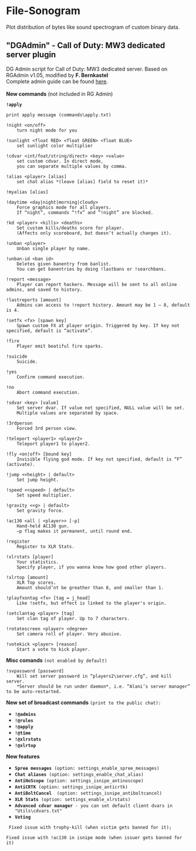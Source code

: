 # File-Sonogram

Plot distribution of bytes like sound spectrogram of custom binary data.

## "DGAdmin" - Call of Duty: MW3 dedicated server plugin
DG Admin script for Call of Duty: MW3 dedicated server. Based on RGAdmin v1.05, modified by **F. Bernkastel**<br>
Complete admin guide can be found [here](https://drive.google.com/file/d/0B4OfimTH0gRhdGxoSHBJY194UWs/view?usp=sharing).<br><br>
**New commands** (not included in RG Admin)

**`!apply`**
    
   `print apply message (commands\apply.txt)`
        
    !night <on/off>
        turn night mode for you
        
    !sunlight <float RED> <float GREEN> <float BLUE>
        set sunlight color multiplier
        
    !cdvar <int/foat/string/direct> <key> <value>
        set custom cdvar. In direct mode, 
        you can separate multiple values by comma.
        
    !alias <player> [alias]
        set chat alias *(leave [alias] field to reset it)*
        
    !myalias [alias]
        
    !daytime <day|night|morning|cloudy>
        Force graphics mode for all players. 
        If “night”, commands “!fx” and “!night” are blocked.
        
    !kd <player> <kills> <deaths>
        Set custom kills/deaths score for player. 
        (Affects only scoreboard, but doesn’t actually changes it).
        
    !unban <player>
        Unban single player by name.
        
    !unban-id <ban id>
        Deletes given banentry from banlist.
        You can get banentries by doing !lastbans or !searchbans.
        
    !report <message>
        Player can report hackers. Message will be sent to all online admins, and saved to history.
        
    !lastreports [amount]
        Admins can access to !report history. Amount may be 1 – 8, default is 4.
        
    !setfx <fx> [spawn key]
        Spawn custom FX at player origin. Triggered by key. If key not specified, default is “activate”.
        
    !fire
        Player emit beatiful fire sparks. 
        
    !suicide
        Suicide.
      
    !yes
        Confirm command execution.
        
    !no
        Abort command execution.
        
    !sdvar <key> [value]
        Set server dvar. If value not specified, NULL value will be set. 
        Multiple values are separated by space.
        
    !3rdperson
        Forced 3rd person view.
        
    !teleport <player1> <player2>
        Teleport player1 to player2.
        
    !fly <on|off> [bound key]
        Invisible flying god mode. If key not specified, default is “F” (activate).
        
    !jump <<height> | default>
        Set jump height.
        
    !speed <<speed> | default>
        Set speed multiplier.
        
    !gravity <<g> | default>
        Set gravity force.
        
    !ac130 <all | <player>> [-p]
        Hand-held AC130 gun. 
        –p flag makes it permanent, until round end.
        
    !register
        Register to XLR Stats.
        
    !xlrstats [player]
        Your statistics. 
        Specify player, if you wanna know how good other players.
        
    !xlrtop [amount]
        XLR Top scores. 
        Amount should’nt be greather than 8, and smaller than 1.
        
    !playfxontag <fx> [tag = j_head]
        Like !setfx, but effect is linked to the player's origin.
        
    !setclantag <player> [tag]
        Set clan tag of player. Up to 7 characters.
        
    !rotatescreen <player> <degree>
        Set camera roll of player. Very abusive.
        
    !votekick <player> [reason]
        Start a vote to kick player.

**Misc comands** `(not enabled by default)`

    !svpassword [password]
        Will set server password in “players2\server.cfg”, and kill server.
        *Server should be run under daemon*, i.e. “Alani’s server manager” to be auto-restarted.

**New set of broadcast commands** `(print to the public chat):`
  - **`!@admins`**
  - **`!@rules`**
  - **`!@apply`**
  - **`!@time`**
  - **`!@xlrstats`**
  - **`!@xlrtop`**


**New features**
 - **`Spree messages`**` (option: settings_enable_spree_messages)`
 - **`Chat aliases`**` (option: settings_enable_chat_alias)`
 - **`AntiNoScope`**` (option: settings_isnipe_antinoscope)`
 - **`AntiCRTK`**` (option: settings_isnipe_anticrtk)`
 - **`AntiBoltCancel`**`  (option: settings_isnipe_antiboltcancel)`
 - **`XLR Stats`**` (option: settings_enable_xlrstats)`
 - **`Advanced cdvar manager`**` - you can set default client dvars in "Utils\cdvars.txt"`
 - **`Voting`**

` Fixed issue with trophy-kill (when victim gets banned for it);`

 `Fixed issue with !ac130 in isnipe mode (when issuer gets banned for it)`
